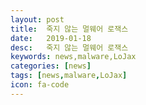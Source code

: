 ```yaml
---
layout: post
title:  죽지 않는 멀웨어 로잭스
date:   2019-01-18
desc:   죽지 않는 멀웨어 로잭스
keywords: news,malware,LoJax
categories: [news]
tags: [news,malware,LoJax]
icon: fa-code
---
```


